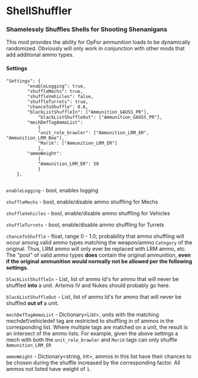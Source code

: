 # ShellShuffler
### Shamelessly Shuffles Shells for Shooting Shenanigans

This mod provides the ability for OpFor ammunition loads to be dynamically randomized. Obviously will only work in conjunction with other mods that add additional ammo types.

#### Settings

```
"Settings": {
		"enableLogging": true,
		"shuffleMechs": true,
		"shuffleVehicles": false,
		"shuffleTurrets": true,
		"chanceToShuffle": 0.6,
		"blackListShuffleIn": ["Ammunition_GAUSS_PR"],
    		"blackListShuffleOut": ["Ammunition_GAUSS_PR"],
		"mechDefTagAmmoList": 
			{
			"unit_role_brawler": ["Ammunition_LRM_ER", "Ammunition_LRM_Bee"],
			"Marik": ["Ammunition_LRM_ER"]
			},
		"ammoWeight":
			{
			"Ammunition_LRM_ER": 50
			}
	},
  
  ```
  
`enableLogging` - bool, enables logging
  
`shuffleMechs` - bool, enable/disable ammo shuffling for Mechs
  
`shuffleVehicles` - bool, enable/disable ammo shuffling for Vehicles
   
`shuffleTurrets` - bool, enable/disable ammo shuffling for Turrets

`chanceToShuffle` - float, range 0 - 1.0; probability that ammo shuffling will occur among valid ammo types matching the weapon/ammo `Category` of the original. Thus, LRM ammo will only ever be replaced with LRM ammo, etc. The "pool" of valid ammo types <b>does</b> contain the original ammunition, <b>even if the original ammunition would normally not be allowed per the following settings</b>.

`blackListShuffleIn` - List<string>, list of ammo Id's for ammo that will never be shuffled <b>into</b> a unit. Artemis IV and Nukes should probably go here.

`blackListShuffleOut` - List<string>, list of ammo Id's for ammo that will never be shuffled <b>out of</b> a unit.

`mechDefTagAmmoList` - Dictionary<List<string>>, units with the matching mechdef/vehicledef tag are restricted to shuffling in of ammos in the corresponding list. Where multiple tags are matched on a unit, the result is an intersect of the ammo lists. For example, given the above settings a mech with both the `unit_role_brawler` and `Marik` tags can only shuffle `Ammunition_LRM_ER`

`ammoWeight` - Dictionary<string, int>, ammos in this list have their chances to be chosen during the shuffle increased by the corresponding factor. All ammos not listed have weight of `1`.
